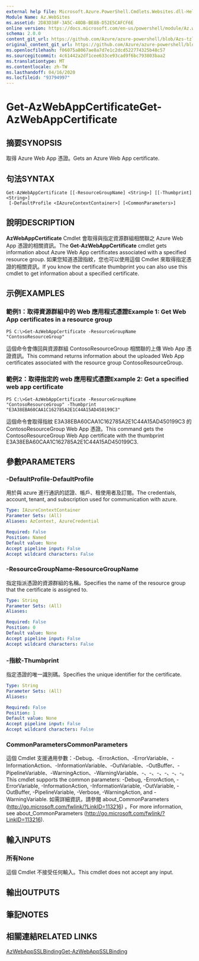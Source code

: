 ```yaml
---
external help file: Microsoft.Azure.PowerShell.Cmdlets.Websites.dll-Help.xml
Module Name: Az.WebSites
ms.assetid: 2D83D38F-3A5C-40DB-BE8B-D52E5CAFCF6E
online version: https://docs.microsoft.com/en-us/powershell/module/Az.websites/get-Azwebappcertificate
schema: 2.0.0
content_git_url: https://github.com/Azure/azure-powershell/blob/Azs-tzl/src/Websites/Websites/help/Get-AzWebAppCertificate.md
original_content_git_url: https://github.com/Azure/azure-powershell/blob/Azs-tzl/src/Websites/Websites/help/Get-AzWebAppCertificate.md
ms.openlocfilehash: f06075a8067ae8a7d7e1c2dcd522774325b48c57
ms.sourcegitcommit: 4c61442a2df1cee633ce93cad9f6bc793803baa2
ms.translationtype: MT
ms.contentlocale: zh-TW
ms.lasthandoff: 04/16/2020
ms.locfileid: "93794997"
---
```

# <span data-ttu-id="c524f-101">Get-AzWebAppCertificate</span><span class="sxs-lookup"><span data-stu-id="c524f-101">Get-AzWebAppCertificate</span></span>

## <span data-ttu-id="c524f-102">摘要</span><span class="sxs-lookup"><span data-stu-id="c524f-102">SYNOPSIS</span></span>
<span data-ttu-id="c524f-103">取得 Azure Web App 憑證。</span><span class="sxs-lookup"><span data-stu-id="c524f-103">Gets an Azure Web App certificate.</span></span>

## <span data-ttu-id="c524f-104">句法</span><span class="sxs-lookup"><span data-stu-id="c524f-104">SYNTAX</span></span>

```
Get-AzWebAppCertificate [[-ResourceGroupName] <String>] [[-Thumbprint] <String>]
 [-DefaultProfile <IAzureContextContainer>] [<CommonParameters>]
```

## <span data-ttu-id="c524f-105">說明</span><span class="sxs-lookup"><span data-stu-id="c524f-105">DESCRIPTION</span></span>
<span data-ttu-id="c524f-106">**AzWebAppCertificate** Cmdlet 會取得與指定資源群組相關聯之 Azure Web App 憑證的相關資訊。</span><span class="sxs-lookup"><span data-stu-id="c524f-106">The **Get-AzWebAppCertificate** cmdlet gets information about Azure Web App certificates associated with a specified resource group.</span></span>
<span data-ttu-id="c524f-107">如果您知道憑證指紋，您也可以使用這個 Cmdlet 來取得指定憑證的相關資訊。</span><span class="sxs-lookup"><span data-stu-id="c524f-107">If you know the certificate thumbprint you can also use this cmdlet to get information about a specified certificate.</span></span>

## <span data-ttu-id="c524f-108">示例</span><span class="sxs-lookup"><span data-stu-id="c524f-108">EXAMPLES</span></span>

### <span data-ttu-id="c524f-109">範例1：取得資源群組中的 Web 應用程式憑證</span><span class="sxs-lookup"><span data-stu-id="c524f-109">Example 1: Get Web App certificates in a resource group</span></span>
```
PS C:\>Get-AzWebAppCertificate -ResourceGroupName "ContosoResourceGroup"
```

<span data-ttu-id="c524f-110">這個命令會傳回與資源群組 ContosoResourceGroup 相關聯的上傳 Web App 憑證資訊。</span><span class="sxs-lookup"><span data-stu-id="c524f-110">This command returns information about the uploaded Web App certificates associated with the resource group ContosoResourceGroup.</span></span>

### <span data-ttu-id="c524f-111">範例2：取得指定的 web 應用程式憑證</span><span class="sxs-lookup"><span data-stu-id="c524f-111">Example 2: Get a specified web app certificate</span></span>
```
PS C:\>Get-AzWebAppCertificate -ResourceGroupName "ContosoResourceGroup" -Thumbprint "E3A38EBA60CAA1C162785A2E1C44A15AD450199C3"
```

<span data-ttu-id="c524f-112">這個命令會取得指紋 E3A38EBA60CAA1C162785A2E1C44A15AD450199C3 的 ContosoResourceGroup Web App 憑證。</span><span class="sxs-lookup"><span data-stu-id="c524f-112">This command gets the ContosoResourceGroup Web App certificate with the thumbprint E3A38EBA60CAA1C162785A2E1C44A15AD450199C3.</span></span>

## <span data-ttu-id="c524f-113">參數</span><span class="sxs-lookup"><span data-stu-id="c524f-113">PARAMETERS</span></span>

### <span data-ttu-id="c524f-114">-DefaultProfile</span><span class="sxs-lookup"><span data-stu-id="c524f-114">-DefaultProfile</span></span>
<span data-ttu-id="c524f-115">用於與 azure 進行通訊的認證、帳戶、租使用者及訂閱。</span><span class="sxs-lookup"><span data-stu-id="c524f-115">The credentials, account, tenant, and subscription used for communication with azure.</span></span>

```yaml
Type: IAzureContextContainer
Parameter Sets: (All)
Aliases: AzContext, AzureCredential

Required: False
Position: Named
Default value: None
Accept pipeline input: False
Accept wildcard characters: False
```

### <span data-ttu-id="c524f-116">-ResourceGroupName</span><span class="sxs-lookup"><span data-stu-id="c524f-116">-ResourceGroupName</span></span>
<span data-ttu-id="c524f-117">指定指派憑證的資源群組的名稱。</span><span class="sxs-lookup"><span data-stu-id="c524f-117">Specifies the name of the resource group that the certificate is assigned to.</span></span>

```yaml
Type: String
Parameter Sets: (All)
Aliases: 

Required: False
Position: 0
Default value: None
Accept pipeline input: False
Accept wildcard characters: False
```

### <span data-ttu-id="c524f-118">-指紋</span><span class="sxs-lookup"><span data-stu-id="c524f-118">-Thumbprint</span></span>
<span data-ttu-id="c524f-119">指定憑證的唯一識別碼。</span><span class="sxs-lookup"><span data-stu-id="c524f-119">Specifies the unique identifier for the certificate.</span></span>

```yaml
Type: String
Parameter Sets: (All)
Aliases: 

Required: False
Position: 1
Default value: None
Accept pipeline input: False
Accept wildcard characters: False
```

### <span data-ttu-id="c524f-120">CommonParameters</span><span class="sxs-lookup"><span data-stu-id="c524f-120">CommonParameters</span></span>
<span data-ttu-id="c524f-121">這個 Cmdlet 支援通用參數：-Debug、-ErrorAction、-ErrorVariable、-InformationAction、-InformationVariable、-OutVariable、-OutBuffer、-PipelineVariable、-WarningAction、-WarningVariable、-、-、-、-、-、-。</span><span class="sxs-lookup"><span data-stu-id="c524f-121">This cmdlet supports the common parameters: -Debug, -ErrorAction, -ErrorVariable, -InformationAction, -InformationVariable, -OutVariable, -OutBuffer, -PipelineVariable, -Verbose, -WarningAction, and -WarningVariable.</span></span> <span data-ttu-id="c524f-122">如需詳細資訊，請參閱 about_CommonParameters (http://go.microsoft.com/fwlink/?LinkID=113216) 。</span><span class="sxs-lookup"><span data-stu-id="c524f-122">For more information, see about_CommonParameters (http://go.microsoft.com/fwlink/?LinkID=113216).</span></span>

## <span data-ttu-id="c524f-123">輸入</span><span class="sxs-lookup"><span data-stu-id="c524f-123">INPUTS</span></span>

### <span data-ttu-id="c524f-124">所有</span><span class="sxs-lookup"><span data-stu-id="c524f-124">None</span></span>
<span data-ttu-id="c524f-125">這個 Cmdlet 不接受任何輸入。</span><span class="sxs-lookup"><span data-stu-id="c524f-125">This cmdlet does not accept any input.</span></span>

## <span data-ttu-id="c524f-126">輸出</span><span class="sxs-lookup"><span data-stu-id="c524f-126">OUTPUTS</span></span>

## <span data-ttu-id="c524f-127">筆記</span><span class="sxs-lookup"><span data-stu-id="c524f-127">NOTES</span></span>

## <span data-ttu-id="c524f-128">相關連結</span><span class="sxs-lookup"><span data-stu-id="c524f-128">RELATED LINKS</span></span>

[<span data-ttu-id="c524f-129">AzWebAppSSLBinding</span><span class="sxs-lookup"><span data-stu-id="c524f-129">Get-AzWebAppSSLBinding</span></span>](./Get-AzWebAppSSLBinding.md)


